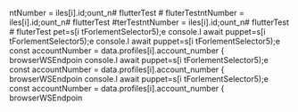 ntNumber = 
iles[i].id;ount_n# flutterTest # fluterTestntNumber = 
iles[i].id;ount_n# flutterTest #terTestntNumber = 
iles[i].id;ount_n# flutterTest # fluterTest
pet=s[i tForlementSelector5);e
console.l await puppet=s[i tForlementSelector5);e
console.l await puppet=s[i tForlementSelector5);e
        const accountNumber = data.profiles[i].account_number
                    { browserWSEndpoin
console.l await puppet=s[i tForlementSelector5);e
        const accountNumber = data.profiles[i].account_number
                    { browserWSEndpoin
console.l await puppet=s[i tForlementSelector5);e
        const accountNumber = data.profiles[i].account_number
                    { browserWSEndpoin
